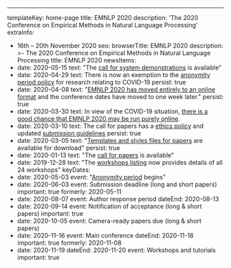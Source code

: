 ---
templateKey: home-page
title: EMNLP 2020
description: '<span class="avoid-breaks">The 2020 Conference</span> <span class="avoid-breaks">on Empirical Methods</span> <span class="avoid-breaks">in Natural Language Processing</span>'
extraInfo: 
  - 16th – 20th November 2020
seo:
  browserTitle: EMNLP 2020
  description: >-
    The 2020 Conference on Empirical Methods in Natural Language Processing
  title: EMNLP 2020
newsItems:
  - date: 2020-05-15
    text: "The [call for system demonstrations](/call-for-papers/demos) is available"
  - date: 2020-04-29
    text: There is now an exemption to the [anonymity period policy](/call-for-papers#anonymity-period) for research relating to COVID-19
    persist: true
  - date: 2020-04-08
    text: "[EMNLP 2020 has moved entirely to an online format](/attending#covid-online) and the conference dates have moved to one week later."
    persist: true
  - date: 2020-03-30
    text: In view of the COVID-19 situation, [there is a good chance that EMNLP 2020 may be run purely online](/attending#covid-online). 
  - date: 2020-03-10
    text: The call for papers has a [ethics policy](/call-for-papers#new-ethics-policy) and updated [submission guidelines](/call-for-papers#paper-submission-and-templates) 
    persist: true
  - date: 2020-03-05
    text: "[Templates and styles files for papers](/files/emnlp2020-templates.zip) are available for download"
    persist: true
  - date: 2020-01-13
    text: "The [call for papers](/call-for-papers) is available"
  - date: 2019-12-28
    text: "The [workshops listing](/workshops) now provides details of all 24 workshops"
keyDates:
  - date: 2020-05-03
    event: "[Anonymity period](/call-for-papers#anonymity-period) begins"
  - date: 2020-06-03
    event: Submission deadline (long and short papers)
    important: true
    formerly: 2020-05-11
  - date: 2020-08-07
    event: Author response period
    dateEnd: 2020-08-13
  - date: 2020-09-14
    event: Notification of acceptance (long & short papers)
    important: true
  - date: 2020-10-05
    event: Camera-ready papers due (long & short papers)
  - date: 2020-11-16
    event: Main conference
    dateEnd: 2020-11-18
    important: true
    formerly: 2020-11-08
  - date: 2020-11-19
    dateEnd: 2020-11-20
    event: Workshops and tutorials
    important: true
